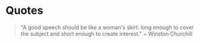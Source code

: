 # Quotes

> "A good speech should be like a woman's skirt: long enough to cover the subject and short enough to create interest." ~ Winston Churchill
